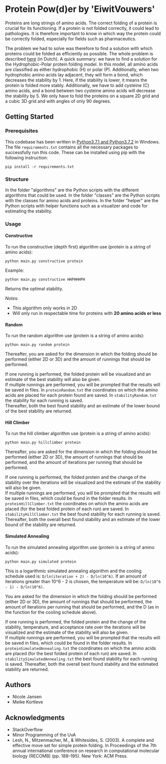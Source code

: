 # Protein Pow(d)er by 'EiwitVouwers'
Proteins are long strings of amino acids. The correct folding of a protein is crucial for its functioning. If a protein is not folded correctly, it could lead to pathologies. It is therefore important to know in which way the protein could be correctly folded, especially for fields such as pharmaceutics.

The problem we had to solve was therefore to find a solution with which proteins could be folded as efficiently as possible. The whole problem is described [here][1] (in Dutch). A quick summary: we have to find a solution for the Hydrophobic-Polar protein folding model. In this model, all amino acids are classified as either hydrophobic (H) or polar (P). Additionally, when two hydrophobic amino acids lay adjacent, they will form a bond, which decreases the stability by 1. Here, if the stability is lower, it means the protein is folded more stably. Additionally, we have to add cysteine (C) amino acids, and a bond between two cysteine amino acids will decrease the stability by 5. We only have to fold the proteins on a square 2D grid and a cubic 3D grid and with angles of only 90 degrees.

[1]: https://heuristieken.nl/wiki/index.php?title=Protein_Pow(d)er

## Getting Started

### Prerequisites
This codebase has been written in [Python3.7.1 and Python3.7.2](https://www.python.org/downloads/) in Windows. The file ```requirements.txt``` contains all the necessary packages to successfully run this code. These can be installed using pip with the following instruction:

```
pip install -r requirements.txt
```

### Structure
In the folder "algorithms" are the Python scripts with the different algorithms that could be used. In the folder "classes" are the Python scripts with the classes for amino acids and proteins. In the folder "helper" are the Python scripts with helper functions such as a visualizer and code for estimating the stability.

### Usage
#### Constructive
To run the constructive (depth first) algorithm use (protein is a string of amino acids):

```
python main.py constructive protein
```
Example:
```
python main.py constructive HHPHHHPH
```
Returns the optimal stability.

<i>Notes:</i>
* This algorithm only works in 2D
* Will only run in respectable time for proteins with <b>20 amino acids or less</b>


#### Random
To run the random algorithm use (protein is a string of amino acids):
```
python main.py random protein
```
Thereafter, you are asked for the dimension in which the folding should be performed (either 2D or 3D) and the amount of runnings that should be performed.

If one running is performed, the folded protein will be visualized and an estimate of the best stability will also be given.</br>
If multiple runnings are performed, you will be prompted that the results will be saved in files. In ```proteinRandom.txt``` the coordinates on which the amino acids are placed for each protein found are saved. In ```stabilityRandom.txt``` the stability for each running is saved.</br> Thereafter, both the best found stability and an estimate of the lower bound of the best stability are returned.


#### Hill Climber
To run the hill climber algorithm use (protein is a string of amino acids):
```
python main.py hillclimber protein
```
Thereafter, you are asked for the dimension in which the folding should be performed (either 2D or 3D), the amount of runnings that should be performed, and the amount of iterations per running that should be performed.

If one running is performed, the folded protein and the change of the stability over the iterations will be visualized and the estimate of the stability will also be given.</br>
If multiple runnings are performed, you will be prompted that the results will be saved in files, which could be found in the folder results. In ```proteinHillClimber.txt``` the coordinates on which the amino acids are placed (for the best folded protein of each run) are saved. In ```stabilityHillClimber.txt``` the best found stability for each running is saved. Thereafter, both the overall best found stability and an estimate of the lower bound of the stability are returned.

#### Simulated Annealing
To run the simulated annealing algorithm use (protein is a string of amino acids):
```
python main.py simulated protein
```
This is a logarithmic simulated annealing algorithm and the cooling schedule used is: ```D/ln(iteration + 2) - D/ln(10^6)```. If an amount of iterations greater than 10^6 - 2 is chosen, the temperature will be: ```D/ln(10^6 - 1) - D/ln(10^6)```.

You are asked for the dimension in which the folding should be performed (either 2D or 3D), the amount of runnings that should be performed, the amount of iterations per running that should be performed, and the D (as in the function for the cooling schedule above).

If one running is performed, the folded protein and the change of the stability, temperature, and acceptance rate over the iterations will be visualized and the estimate of the stability will also be given.</br>
If multiple runnings are performed, you will be prompted that the results will be saved in files, which could be found in the folder results. In ```proteinSimulatedAnnealing.txt``` the coordinates on which the amino acids are placed (for the best folded protein of each run) are saved. In ```stabilitySimulatedAnnealing.txt``` the best found stability for each running is saved. Thereafter, both the overall best found stability and the estimated stability are returned.


## Authors

* Nicole Jansen
* Meike Kortleve


## Acknowledgments

* StackOverflow
* Minor Programming of the UvA
* Lesh, N., Mitzenmacher, M., & Whitesides, S. (2003). A complete and effective move set for simple protein folding. In Proceedings of the 7th annual international conference on research in computational molecular biology (RECOMB) (pp. 188–195). New York: ACM Press.
